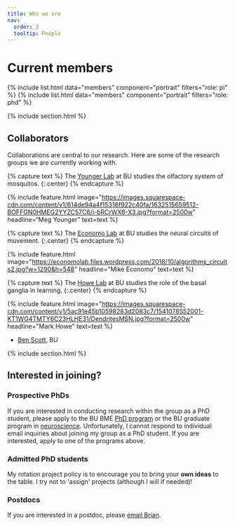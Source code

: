 ```yaml
---
title: Who we are
nav:
  order: 2
  tooltip: People
---
```


# <i class="fas fa-users"></i> Current members

{%
  include list.html
  data="members"
  component="portrait"
  filters="role: pi"
%}
{%
  include list.html
  data="members"
  component="portrait"
  filters="role: phd"
%}

{% include section.html %}

## Collaborators

Collaborations are central to our research. Here are some of the research groups we are currently working with. 

{% capture text %}
The <a href="https://www.youngerlaboratory.org/">Younger Lab</a> at BU studies the olfactory system of mosquitos.
{:.center}
{% endcapture %}

{%
  include feature.html
  image="https://images.squarespace-cdn.com/content/v1/614de94a4f15316f922c40fa/1632515659512-BOFFGN0HMEG2YYZC57C6/i-bRCrWX6-X3.jpg?format=2500w"
  headline=“Meg Younger”
  text=text
%}

{% capture text %}
The <a href="https://economolab.org/">Economo Lab</a> at BU studies the neural circuits of movement.
{:.center}
{% endcapture %}

{%
  include feature.html
  image="https://economolab.files.wordpress.com/2018/10/algorithms_circuits2.jpg?w=1290&h=548"
  headline="Mike Economo"
  text=text
%}

{% capture text %}
The <a href="https://www.howe-lab.org/">Howe Lab</a> at BU studies the role of the basal ganglia in learning.
{:.center}
{% endcapture %}

{%
  include feature.html
  image="https://images.squarespace-cdn.com/content/v1/5ac91e45b10598283d2083c7/1541078552001-KT1WG4TMTY6C23HLHE31/DendritesMSN.jpg?format=2500w"
  headline="Mark Howe"
  text=text
%}

- [Ben Scott](https://www.scottcognitionlab.com/), BU

{% include section.html %}

## Interested in joining?
### Prospective PhDs
If you are interested in conducting research within the group as a PhD student, please apply to the BU BME [PhD program](https://www.bu.edu/eng/academics/explore-degree-programs/phd-in-biomedical-engineering/) or the BU graduate program in [neuroscience](  https://www.bu.edu/neuro/academics/graduate/). Unfortunately, I cannot respond to individual email inquiries about joining my group as a PhD student. If you are interested, apply to one of the programs above. 

### Admitted PhD students
My rotation project policy is to encourage you to bring your **own ideas** to the table. I try not to 'assign' projects (although I will if needed)!

### Postdocs
If you are interested in a postdoc, please [email Brian](mailto:bddepasq@bu.edu).  

<!--- ## Funding

Our work is made possible by funding from several organizations.
{:.center}

{%
  include gallery.html
  style="square"

  image1="images/photo.jpg"
  link1="https://nasa.gov/"
  tooltip1="Cool Foundation"

%}
-->